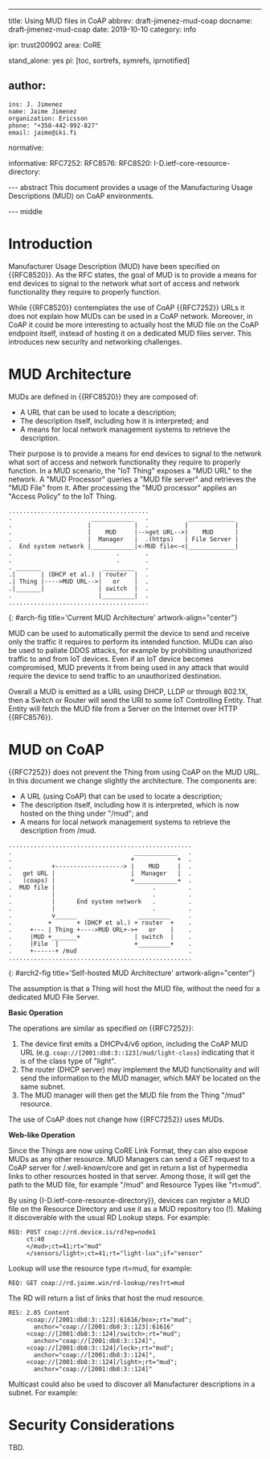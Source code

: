 ---
title: Using MUD files in CoAP
abbrev: draft-jimenez-mud-coap
docname: draft-jimenez-mud-coap
date: 2019-10-10
category: info

ipr: trust200902
area: CoRE

stand_alone: yes
pi: [toc, sortrefs, symrefs, iprnotified]

author:
 -
    ins: J. Jimenez
    name: Jaime Jimenez
    organization: Ericsson
    phone: "+358-442-992-827"
    email: jaime@iki.fi

normative:

informative:
  RFC7252:
  RFC8576:
  RFC8520:
  I-D.ietf-core-resource-directory:



--- abstract
This document provides a usage of the Manufacturing Usage Descriptions (MUD) on CoAP environments. 


--- middle

Introduction
============

Manufacturer Usage Description (MUD) have been specified on {{RFC8520}}. As the RFC states, the goal of MUD is to provide a means for end devices to signal to the network what sort of access and network functionality they require to properly function.

While {{RFC8520}} contemplates the use of CoAP {{RFC7252}} URLs it does not explain how MUDs can be used in a CoAP network. Moreover, in CoAP it could be more interesting to actually host the MUD file on the CoAP endpoint itself, instead of hosting it on a dedicated MUD files server. This introduces new security and networking challenges.

MUD Architecture
================

MUDs are defined in {{RFC8520}} they are composed of:

* A URL that can be used to locate a description;
* The description itself, including how it is interpreted; and
* A means for local network management systems to retrieve the description.

Their purpose is to provide a means for end devices to signal to the network what sort of access and network functionality they require to properly function.  In a MUD scenario, the "IoT Thing" exposes a "MUD URL" to the network. A "MUD Processor" queries a "MUD file server" and retrieves the "MUD File" from it. After processing the "MUD processor" applies an "Access Policy" to the IoT Thing.

~~~
.......................................
.                      ____________   .           _____________
.                     |            |  .          |             |
.                     |    MUD     |-->get URL-->|    MUD      |
.                     |  Manager   |  .(https)   | File Server |
.  End system network |____________|<-MUD file<-<|_____________|
.                             .       .
.                             .       .
. _______                 _________   .
.|       | (DHCP et al.) | router  |  .
.| Thing |---->MUD URL-->|   or    |  .
.|_______|               | switch  |  .
.                        |_________|  .
.......................................
~~~
{: #arch-fig title='Current MUD Architecture' artwork-align="center"}

MUD can be used to automatically permit the device to send and receive only the traffic it requires to perform its intended function. MUDs can also be used to paliate DDOS attacks, for example by prohibiting unauthorized traffic to and from IoT devices. Even if an IoT device becomes compromised, MUD prevents it from being used in any attack that would require the device to send traffic to an unauthorized destination.

Overall a MUD is emitted as a URL using DHCP, LLDP or through 802.1X, then a Switch or Router will send the URI to some IoT Controlling Entity. That Entity will fetch the MUD file from a Server on the Internet over HTTP {{RFC8576}}.

MUD on CoAP
===========

{{RFC7252}} does not prevent the Thing from using CoAP on the MUD URL. In this document we change slightly the architecture. The components are:

* A URL (using CoAP) that can be used to locate a description;
* The description itself, including how it is interpreted, which is now hosted on the thing under "/mud"; and
* A means for local network management systems to retrieve the description from /mud. 

~~~
...................................................
.                                  ____________   .
.                                 +            +  .
.           +-------------------> |    MUD     |  .
.   get URL |                     |  Manager   |  .
.   (coaps) |                     +____________+  .
.  MUD file |                           .         .
.           |                           .         .
.           |      End system network   .         .
.           |                           .         .
.           v______                 _________     .
.          +       + (DHCP et al.) + router  +    .
.     +--- | Thing +---->MUD URL+->+   or    |    .
.     |MUD +_______+               | switch  |    .
.     |File  |                     +_________+    .
.     +------+ /mud                               .
...................................................
~~~
{: #arch2-fig title='Self-hosted MUD Architecture' artwork-align="center"}

The assumption is that a Thing will host the MUD file, without the need for a dedicated MUD File Server.

**Basic Operation**

The operations are similar as specified on {{RFC7252}}:

1. The device first emits a DHCPv4/v6 option, including the CoAP MUD URL (e.g. ```coap://[2001:db8:3::123]/mud/light-class```) indicating that it is of the class type of "light".
2. The router (DHCP server) may implement the MUD functionality and will send the information to the MUD manager, which MAY be located on the same subnet.
3. The MUD manager will then get the MUD file from the Thing "/mud" resource.

The use of CoAP does not change how {{RFC7252}} uses MUDs.

**Web-like Operation**

Since the Things are now using CoRE Link Format, they can also expose MUDs as any other resource. MUD Managers can send a GET request to a CoAP server for /.well-known/core and get in return a list of hypermedia links to other resources hosted in that server. Among those, it will get the path to the MUD file, for example "/mud" and Resource Types like "rt=mud".

By using {I-D.ietf-core-resource-directory}}, devices can register a MUD file on the Resource Directory and use it as a MUD repository too (!). Making it discoverable with the usual RD Lookup steps. For example:

~~~
REQ: POST coap://rd.device.is/rd?ep=node1
     ct:40
     </mud>;ct=41;rt="mud"
     </sensors/light>;ct=41;rt="light-lux";if="sensor"
~~~

Lookup will use the resource type rt=mud, for example:

~~~
REQ: GET coap://rd.jaime.win/rd-lookup/res?rt=mud
~~~

The RD will return a list of links that host the mud resource.

~~~
RES: 2.05 Content
     <coap://[2001:db8:3::123]:61616/box>;rt="mud";
       anchor="coap://[2001:db8:3::123]:61616"
     <coap://[2001:db8:3::124]/switch>;rt="mud";
       anchor="coap://[2001:db8:3::124]",
     <coap://[2001:db8:3::124]/lock>;rt="mud";
       anchor="coap://[2001:db8:3::124]",
     <coap://[2001:db8:3::124]/light>;rt="mud";
       anchor="coap://[2001:db8:3::124]"
~~~

Multicast could also be used to discover all Manufacturer descriptions in a subnet. For example:

Security Considerations
=======================

TBD.